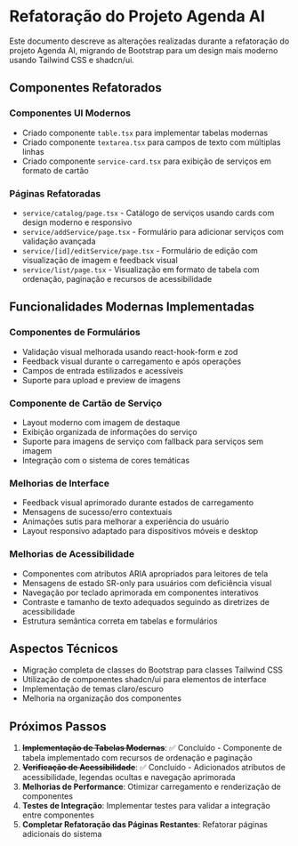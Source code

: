 <!-- markdownlint-disable-line -->
# Refatoração do Projeto Agenda AI

Este documento descreve as alterações realizadas durante a refatoração do projeto Agenda AI, migrando de Bootstrap para um design mais moderno usando Tailwind CSS e shadcn/ui.

## Componentes Refatorados

### Componentes UI Modernos

- Criado componente `table.tsx` para implementar tabelas modernas
- Criado componente `textarea.tsx` para campos de texto com múltiplas linhas
- Criado componente `service-card.tsx` para exibição de serviços em formato de cartão

### Páginas Refatoradas

- `service/catalog/page.tsx` - Catálogo de serviços usando cards com design moderno e responsivo
- `service/addService/page.tsx` - Formulário para adicionar serviços com validação avançada
- `service/[id]/editService/page.tsx` - Formulário de edição com visualização de imagem e feedback visual
- `service/list/page.tsx` - Visualização em formato de tabela com ordenação, paginação e recursos de acessibilidade

## Funcionalidades Modernas Implementadas

### Componentes de Formulários

- Validação visual melhorada usando react-hook-form e zod
- Feedback visual durante o carregamento e após operações
- Campos de entrada estilizados e acessíveis
- Suporte para upload e preview de imagens

### Componente de Cartão de Serviço

- Layout moderno com imagem de destaque
- Exibição organizada de informações do serviço
- Suporte para imagens de serviço com fallback para serviços sem imagem
- Integração com o sistema de cores temáticas

### Melhorias de Interface

- Feedback visual aprimorado durante estados de carregamento
- Mensagens de sucesso/erro contextuais
- Animações sutis para melhorar a experiência do usuário
- Layout responsivo adaptado para dispositivos móveis e desktop

### Melhorias de Acessibilidade

- Componentes com atributos ARIA apropriados para leitores de tela
- Mensagens de estado SR-only para usuários com deficiência visual
- Navegação por teclado aprimorada em componentes interativos
- Contraste e tamanho de texto adequados seguindo as diretrizes de acessibilidade
- Estrutura semântica correta em tabelas e formulários

## Aspectos Técnicos

- Migração completa de classes do Bootstrap para classes Tailwind CSS
- Utilização de componentes shadcn/ui para elementos de interface
- Implementação de temas claro/escuro
- Melhoria na organização dos componentes

## Próximos Passos

1. ~~**Implementação de Tabelas Modernas**~~: ✅ Concluído - Componente de tabela implementado com recursos de ordenação e paginação
2. ~~**Verificação de Acessibilidade**~~: ✅ Concluído - Adicionados atributos de acessibilidade, legendas ocultas e navegação aprimorada
3. **Melhorias de Performance**: Otimizar carregamento e renderização de componentes
4. **Testes de Integração**: Implementar testes para validar a integração entre componentes
5. **Completar Refatoração das Páginas Restantes**: Refatorar páginas adicionais do sistema
